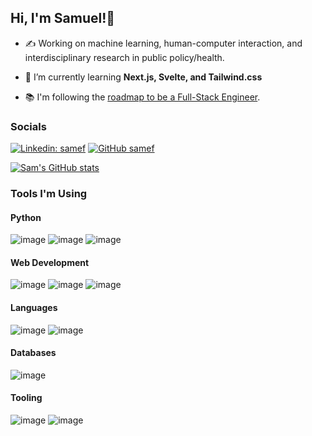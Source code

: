 ## Hi, I'm Samuel!👋

- ✍️ Working on machine learning, human-computer interaction, and interdisciplinary research in public policy/health.

- 🌱 I’m currently learning **Next.js, Svelte, and Tailwind.css**

- 📚 I'm following the [roadmap to be a Full-Stack Engineer](https://roadmap.sh/full-stack).


### Socials

[![Linkedin: samef](https://img.shields.io/badge/-samef-blue?style=flat-square&logo=Linkedin&logoColor=white&link=https://www.linkedin.com/in/samef/)](https://www.linkedin.com/in/samef/)
[![GitHub samef](https://img.shields.io/badge/GitHub-100000?style=for-the-badge&logo=github&logoColor=white)](https://github.com/dejazzhands)


[![Sam's GitHub stats](https://github-readme-stats.vercel.app/api?username=dejazzhands)](https://github.com/anuraghazra/github-readme-stats)


### Tools I'm Using

#### Python
![image](https://img.shields.io/badge/PyTorch-EE4C2C?style=for-the-badge&logo=pytorch&logoColor=white)
![image](https://img.shields.io/badge/TensorFlow-FF6F00?style=for-the-badge&logo=tensorflow&logoColor=white)
![image](https://img.shields.io/badge/Django-092E20?style=for-the-badge&logo=django&logoColor=green)

#### Web Development
![image](https://img.shields.io/badge/React-20232A?style=for-the-badge&logo=react&logoColor=61DAFB)
![image](https://img.shields.io/badge/next%20js-000000?style=for-the-badge&logo=nextdotjs&logoColor=white)
![image](https://img.shields.io/badge/Tailwind_CSS-38B2AC?style=for-the-badge&logo=tailwind-css&logoColor=white)

#### Languages
![image](https://img.shields.io/badge/Rust-000000?style=for-the-badge&logo=rust&logoColor=white)
![image](https://img.shields.io/badge/C-00599C?style=for-the-badge&logo=c&logoColor=white)

#### Databases
![image](https://img.shields.io/badge/MySQL-005C84?style=for-the-badge&logo=mysql&logoColor=white)

#### Tooling
![image](https://img.shields.io/badge/Linux-FCC624?style=for-the-badge&logo=linux&logoColor=black)
![image](	https://img.shields.io/badge/GIT-E44C30?style=for-the-badge&logo=git&logoColor=white)




<!---
dejazzhands/dejazzhands is a ✨ special ✨ repository because its `README.md` (this file) appears on your GitHub profile.
You can click the Preview link to take a look at your changes.
--->
